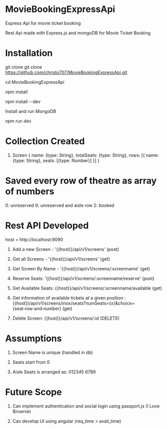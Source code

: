 # MovieBookingExpressApi
Express Api for movie ticket booking

Rest Api made with Express.js and mongoDB for Movie Ticket Booking

# Installation 

git clone git clone https://github.com/christo707/MovieBookingExpressApi.git

cd MovieBookingExpressApi

npm install

npm install --dev

Install and run MongoDB

npm run dev

# Collection Created

1. Screen
{
name: {type: String},
totalSeats: {type: String},
 rows: [{
    name: {type: String},
    seats: [{type: Number}]
  }]
 }
 
 # Saved every row of theatre as array of numbers
 0: unreserved
 9: unreserved and aisle row
 2: booked
 
 # Rest API Developed 
 
 host = http://localhost:9090
 
 1. Add a new Screen - '{{host}}/api/v1/screens' (post)
 
 2. Get all Screens - '{{host}}/api/v1/screens' (get)
 
 3. Get Screen By Name - '{{host}}/api/v1/screens/:screenname' (get)
 
 4. Reserve Seats: '{{host}}/api/v1/screens/:screenname/reserve' (post)

5. Get Available Seats: {{host}}/api/v1/screens/:screenname/available (get)

6. Get information of available tickets at a given position : {{host}}/api/v1/screens/inox/seats?numSeats={x}&choice=                                                 {seat‑row‑and‑number}       (get)

7. Delete Screen: {{host}}/api/v1/screens/:id           (DELETE)



# Assumptions

1. Screen Name is unique    (handled in db)

2. Seats start from 0

3. Aisle Seats is arranged as:    012345     6789

# Future Scope

1. Can implement authentication and social login using passport.js     (I Love Brownie)

2. Can develop UI using angular     (req_time > avail_time)

 
 
